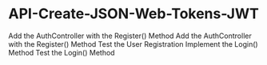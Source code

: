# API-Create-JSON-Web-Tokens-JWT
 Add the AuthController with the Register() Method
 Add the AuthController with the Register() Method
 Test the User Registration
 Implement the Login() Method
 Test the Login() Method
